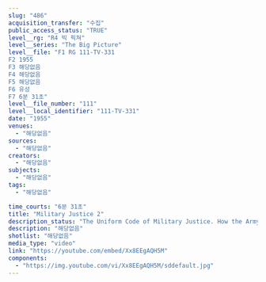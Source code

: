 ```yaml
---
slug: "486"
acquisition_transfer: "수집"
public_access_status: "TRUE"
level__rg: "R4 빅 픽쳐"
level__series: "The Big Picture"
level__file: "F1 RG 111-TV-331
F2 1955
F3 해당없음
F4 해당없음
F5 해당없음
F6 유성
F7 6분 31초"
level__file_number: "111"
level__local_identifier: "111-TV-331"
date: "1955"
venues: 
  - "해당없음"
sources: 
  - "해당없음"
creators: 
  - "해당없음"
subjects: 
  - "해당없음"
tags: 
  - "해당없음"

time_courts: "6분 31초"
title: "Military Justice 2"
description_status: "The Uniform Code of Military Justice. How the Army`s laws began, who made them, and who continues to make them. Highlights staged courtroom sequences."
description: "해당없음"
shotlist: "해당없음"
media_type: "video"
link: "https://youtube.com/embed/Xx8EEgAQH5M"
components: 
  - "https://img.youtube.com/vi/Xx8EEgAQH5M/sddefault.jpg"
---
```

